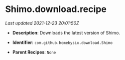# Shimo.download.recipe

_Last updated 2021-12-23 20:01:50Z_

- **Description**: Downloads the latest version of Shimo.

- **Identifier**: `com.github.homebysix.download.Shimo`

- **Parent Recipes**: `None`
